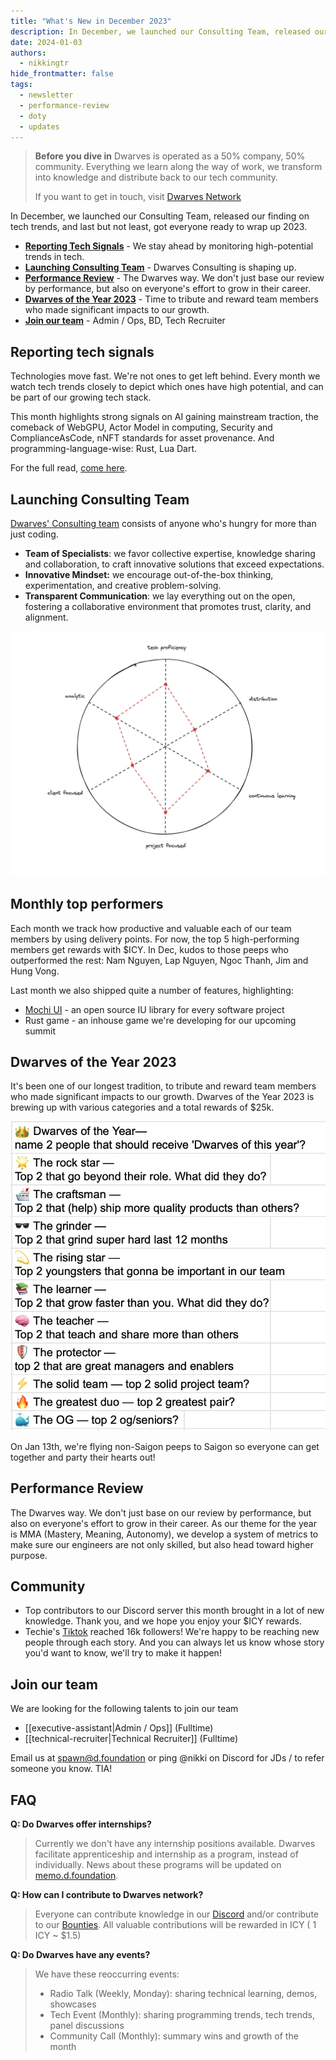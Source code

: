 ```yaml
---
title: "What's New in December 2023"
description: In December, we launched our Consulting Team, released our finding on tech trends, and last but not least, got everyone ready to wrap up 2023.
date: 2024-01-03
authors:
  - nikkingtr
hide_frontmatter: false
tags:
  - newsletter
  - performance-review
  - doty
  - updates
---
```


> **Before you dive in**
> Dwarves is operated as a 50% company, 50% community. Everything we learn along the way of work, we transform into knowledge and distribute back to our tech community.
>
> If you want to get in touch, visit [Dwarves Network](http://discord.gg/dfoundation)

In December, we launched our Consulting Team, released our finding on tech trends, and last but not least, got everyone ready to wrap up 2023.

- **[Reporting Tech Signals](#reporting-tech-signals)** - We stay ahead by monitoring high-potential trends in tech.
- **[Launching Consulting Team](#launching-consulting-team)** - Dwarves Consulting is shaping up.
- **[Performance Review](#performance-review)** - The Dwarves way. We don't just base our review by performance, but also on everyone's effort to grow in their career.
- **[Dwarves of the Year 2023](dwarves-of-the-year-2023)** - Time to tribute and reward team members who made significant impacts to our growth.
- **[Join our team](#join-our-team)** - Admin / Ops, BD, Tech Recruiter

## Reporting tech signals

Technologies move fast. We're not ones to get left behind. Every month we watch tech trends closely to depict which ones have high potential, and can be part of our growing tech stack.

This month highlights strong signals on AI gaining mainstream traction, the comeback of WebGPU, Actor Model in computing, Security and ComplianceAsCode, nNFT standards for asset provenance. And programming-language-wise: Rust, Lua Dart.

For the full read, [come here](https://memo.d.foundation/labs/market-report-dec-2023/).

## Launching Consulting Team

[Dwarves' Consulting team](https://memo.d.foundation/consulting/) consists of anyone who's hungry for more than just coding.

- **Team of Specialists**: we favor collective expertise, knowledge sharing and collaboration, to craft innovative solutions that exceed expectations.
- **Innovative Mindset:** we encourage out-of-the-box thinking, experimentation, and creative problem-solving.
- **Transparent Communication**: we lay everything out on the open, fostering a collaborative environment that promotes trust, clarity, and alignment.

![consult](assets/2023-whats-new-december_consulting---who-should-join-us-20231221144422875.webp)

## Monthly top performers

Each month we track how productive and valuable each of our team members by using delivery points. For now, the top 5 high-performing members get rewards with $ICY. In Dec, kudos to those peeps who outperformed the rest: Nam Nguyen, Lap Nguyen, Ngoc Thanh, Jim and Hung Vong.

Last month we also shipped quite a number of features, highlighting:

- [Mochi UI](https://mochiui.com/) - an open source IU library for every software project
- Rust game - an inhouse game we're developing for our upcoming summit

## Dwarves of the Year 2023

It's been one of our longest tradition, to tribute and reward team members who made significant impacts to our growth. Dwarves of the Year 2023 is brewing up with various categories and a total rewards of $25k.

![doty](assets/2023-whats-new-december_whats-new-december-2023-20240103153356468.webp)

On Jan 13th, we're flying non-Saigon peeps to Saigon so everyone can get together and party their hearts out!

## Performance Review

The Dwarves way. We don't just base on our review by performance, but also on everyone's effort to grow in their career. As our theme for the year is MMA (Mastery, Meaning, Autonomy), we develop a system of metrics to make sure our engineers are not only skilled, but also head toward higher purpose.

## Community

- Top contributors to our Discord server this month brought in a lot of new knowledge. Thank you, and we hope you enjoy your $ICY rewards.
- Techie's [Tiktok](https://www.tiktok.com/@techiestory.net) reached 16k followers! We're happy to be reaching new people through each story. And you can always let us know whose story you'd want to know, we'll try to make it happen!

## Join our team

We are looking for the following talents to join our team

- [[executive-assistant|Admin / Ops]] (Fulltime)
- [[technical-recruiter|Technical Recruiter]] (Fulltime)

Email us at <spawn@d.foundation> or ping @nikki on Discord for JDs / to refer someone you know. TIA!

## FAQ

**Q: Do Dwarves offer internships?**

> Currently we don't have any internship positions available. Dwarves facilitate apprenticeship and internship as a program, instead of individually. News about these programs will be updated on [memo.d.foundation](memo.d.foundation).

**Q: How can I contribute to Dwarves network?**

> Everyone can contribute knowledge in our [Discord](http://discord.gg/dfoundation) and/or contribute to our [Bounties](http://memo.d.foundation).
> All valuable contributions will be rewarded in ICY ( 1 ICY ~ $1.5)

**Q: Do Dwarves have any events?**

> We have these reoccurring events:
>
> - Radio Talk (Weekly, Monday): sharing technical learning, demos, showcases
> - Tech Event (Monthly): sharing programming trends, tech trends, panel discussions
> - Community Call (Monthly): summary wins and growth of the month

